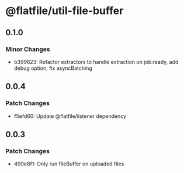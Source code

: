 # @flatfile/util-file-buffer

## 0.1.0

### Minor Changes

- b399623: Refactor extractors to handle extraction on job:ready, add debug option, fix asyncBatching

## 0.0.4

### Patch Changes

- f5efd60: Update @flatfile/listener dependency

## 0.0.3

### Patch Changes

- 490e8f1: Only run fileBuffer on uploaded files
